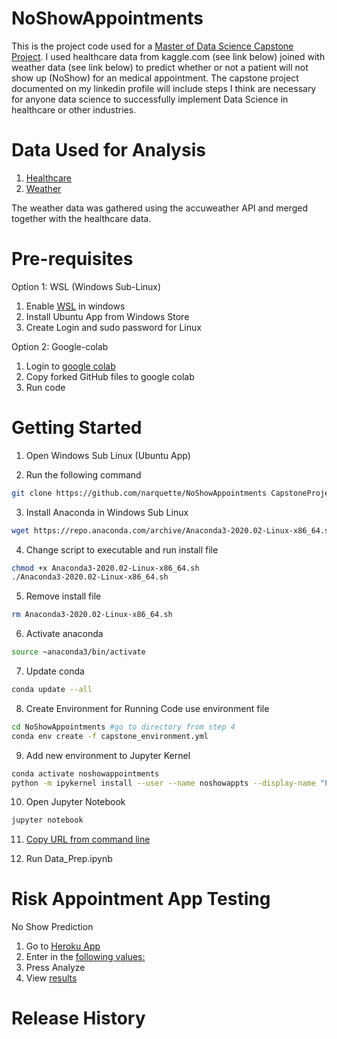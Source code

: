 # NoShowAppointments
This is the project code used for a [Master of Data Science Capstone Project](https://www.linkedin.com/in/nicholasarquette/).  I used healthcare data from kaggle.com (see link below) joined with weather data (see link below) to predict whether or not a patient will not show up (NoShow) for an medical appointment.  The capstone project documented on my linkedin profile will include steps I think are necessary for anyone data science to successfully implement Data Science in healthcare or other industries.

# Data Used for Analysis
1. [Healthcare](https://www.kaggle.com/joniarroba/noshowappointments/) 
2. [Weather](https://developer.accuweather.com/user/login)

The weather data was gathered using the accuweather API and merged together with the healthcare data.

# Pre-requisites

Option 1: WSL (Windows Sub-Linux)

1. Enable [WSL](https://winaero.com/blog/enable-wsl-windows-10-fall-creators-update/) in windows 
2. Install Ubuntu App from Windows Store
3. Create Login and sudo password for Linux

Option 2: Google-colab

1. Login to [google colab](https://colab.research.google.com/notebooks/welcome.ipynb)
2. Copy forked GitHub files to google colab
3. Run code 

# Getting Started 

1. Open Windows Sub Linux (Ubuntu App)

2. Run the following command

```sh
git clone https://github.com/narquette/NoShowAppointments CapstoneProject
```

3. Install Anaconda in Windows Sub Linux

```sh
wget https://repo.anaconda.com/archive/Anaconda3-2020.02-Linux-x86_64.sh
```

4. Change script to executable and run install file

```sh
chmod +x Anaconda3-2020.02-Linux-x86_64.sh
./Anaconda3-2020.02-Linux-x86_64.sh
```

5. Remove install file

```sh
rm Anaconda3-2020.02-Linux-x86_64.sh
```

6. Activate anaconda

```sh
source ~anaconda3/bin/activate
```

7. Update conda

```sh
conda update --all
```

8. Create Environment for Running Code use environment file

```sh
cd NoShowAppointments #go to directory from step 4
conda env create -f capstone_environment.yml
```
9. Add new environment to Jupyter Kernel

```sh
conda activate noshowappointments
python -m ipykernel install --user --name noshowappts --display-name "Python (noshowappts)"
```
10. Open Jupyter Notebook

```sh
jupyter notebook
```
11. [Copy URL from command line](https://www.screencast.com/t/JgVmAL6wC)

12. Run Data_Prep.ipynb

# Risk Appointment App Testing

No Show Prediction

1) Go to [Heroku App](https://apptnoshow.herokuapp.com/)
2) Enter in the [following values:](https://www.screencast.com/t/xFwlA991PF)
3) Press Analyze
4) View [results](https://www.screencast.com/t/h1EpH8Pr) 




# Release History

